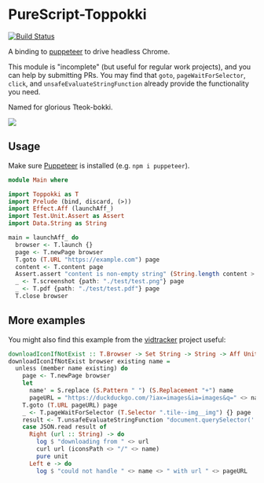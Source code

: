 # PureScript-Toppokki

[![Build Status](https://dev.azure.com/justinw2/justin-project/_apis/build/status/justinwoo.purescript-toppokki)](https://dev.azure.com/justinw2/justin-project/_build/latest?definitionId=3)

A binding to [puppeteer](https://github.com/GoogleChrome/puppeteer) to drive headless Chrome.

This module is "incomplete" (but useful for regular work projects), and you can help by submitting PRs. You may find that `goto`, `pageWaitForSelector`, `click`, and `unsafeEvaluateStringFunction` already provide the functionality you need.

Named for glorious Tteok-bokki.

![](https://i.imgur.com/KPSU9lY.png)

## Usage

Make sure [Puppeteer](https://github.com/GoogleChrome/puppeteer) is installed (e.g. `npm i puppeteer`).

```hs
module Main where

import Toppokki as T
import Prelude (bind, discard, (>))
import Effect.Aff (launchAff_)
import Test.Unit.Assert as Assert
import Data.String as String

main = launchAff_ do
  browser <- T.launch {}
  page <- T.newPage browser
  T.goto (T.URL "https://example.com") page
  content <- T.content page
  Assert.assert "content is non-empty string" (String.length content > 0)
  _ <- T.screenshot {path: "./test/test.png"} page
  _ <- T.pdf {path: "./test/test.pdf"} page
  T.close browser
```

## More examples

You might also find this example from the [vidtracker](https://github.com/justinwoo/vidtracker/blob/37c511ed82f209e0236147399e8a91999aaf754c/src/GetIcons.purs) project useful:

```hs
downloadIconIfNotExist :: T.Browser -> Set String -> String -> Aff Unit
downloadIconIfNotExist browser existing name =
  unless (member name existing) do
    page <- T.newPage browser
    let
      name' = S.replace (S.Pattern " ") (S.Replacement "+") name
      pageURL = "https://duckduckgo.com/?iax=images&ia=images&q=" <> name' <> "+anime+wiki"
    T.goto (T.URL pageURL) page
    _ <- T.pageWaitForSelector (T.Selector ".tile--img__img") {} page
    result <- T.unsafeEvaluateStringFunction "document.querySelector('.tile--img__img').src" page
    case JSON.read result of
      Right (url :: String) -> do
        log $ "downloading from " <> url
        curl url (iconsPath <> "/" <> name)
        pure unit
      Left e -> do
        log $ "could not handle " <> name <> " with url " <> pageURL
```
